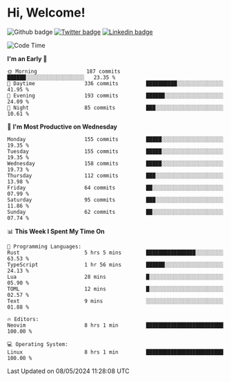   # Hi, Welcome!
  ![Github badge](https://img.shields.io/github/followers/kraken-afk.svg?style=social&label=Follow&maxAge=2592000)
  [![Twitter badge](https://img.shields.io/badge/-Twitter-00acee?style=flat-square&logo=Twitter&logoColor=white)](https://twitter.com/trshppl)
  [![Linkedin badge](https://img.shields.io/badge/LinkedIn-0077B5?style=flat-square&logo=linkedin&logoColor=white)](https://www.linkedin.com/in/noveanrer)
<!--START_SECTION:waka-->
![Code Time](http://img.shields.io/badge/Code%20Time-182%20hrs%2057%20mins-blue)

**I'm an Early 🐤** 

```text
🌞 Morning                187 commits         ██████░░░░░░░░░░░░░░░░░░░   23.35 % 
🌆 Daytime                336 commits         ██████████░░░░░░░░░░░░░░░   41.95 % 
🌃 Evening                193 commits         ██████░░░░░░░░░░░░░░░░░░░   24.09 % 
🌙 Night                  85 commits          ███░░░░░░░░░░░░░░░░░░░░░░   10.61 % 
```
📅 **I'm Most Productive on Wednesday** 

```text
Monday                   155 commits         █████░░░░░░░░░░░░░░░░░░░░   19.35 % 
Tuesday                  155 commits         █████░░░░░░░░░░░░░░░░░░░░   19.35 % 
Wednesday                158 commits         █████░░░░░░░░░░░░░░░░░░░░   19.73 % 
Thursday                 112 commits         ███░░░░░░░░░░░░░░░░░░░░░░   13.98 % 
Friday                   64 commits          ██░░░░░░░░░░░░░░░░░░░░░░░   07.99 % 
Saturday                 95 commits          ███░░░░░░░░░░░░░░░░░░░░░░   11.86 % 
Sunday                   62 commits          ██░░░░░░░░░░░░░░░░░░░░░░░   07.74 % 
```


📊 **This Week I Spent My Time On** 

```text
💬 Programming Languages: 
Rust                     5 hrs 5 mins        ████████████████░░░░░░░░░   63.53 % 
TypeScript               1 hr 56 mins        ██████░░░░░░░░░░░░░░░░░░░   24.13 % 
Lua                      28 mins             █░░░░░░░░░░░░░░░░░░░░░░░░   05.90 % 
TOML                     12 mins             █░░░░░░░░░░░░░░░░░░░░░░░░   02.57 % 
Text                     9 mins              ░░░░░░░░░░░░░░░░░░░░░░░░░   01.88 % 

🔥 Editors: 
Neovim                   8 hrs 1 min         █████████████████████████   100.00 % 

💻 Operating System: 
Linux                    8 hrs 1 min         █████████████████████████   100.00 % 
```


 Last Updated on 08/05/2024 11:28:08 UTC
<!--END_SECTION:waka-->